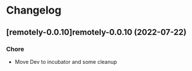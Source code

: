 # Changelog



## [remotely-0.0.10]remotely-0.0.10 (2022-07-22)

### Chore

- Move Dev to incubator and some cleanup
  
  